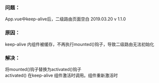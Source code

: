 ### 问题： 
App.vue中keep-alive后，二级路由页面空白 2019.03.20 v 1.1.0
### 原因：   
keep-alive 内组件被缓存，不再执行mounted()钩子，导致二级路由无法初始化  
### 解决： 
将mounted()钩子替换为activated()钩子  
activated() 在keep-alive 组件激活时调用。组件重新激活时


